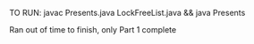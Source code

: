 TO RUN: javac Presents.java LockFreeList.java && java Presents

Ran out of time to finish, only Part 1 complete
